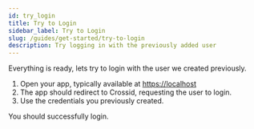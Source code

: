 ```yaml
---
id: try_login
title: Try to Login
sidebar_label: Try to Login
slug: /guides/get-started/try-to-login
description: Try logging in with the previously added user
---
```


Everything is ready, lets try to login with the user we created previously.

1. Open your app, typically available at [https://localhost](https://localhost)
1. The app should redirect to Crossid, requesting the user to login.
1. Use the credentials you previously created.

You should successfully login.
